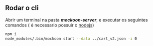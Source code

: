 ## Rodar o cli
Abrir um terminal na pasta ***mockoon-server***, e executar os seguintes comandos ( é necessario possuir o [nodejs](https://nodejs.org/en/download/))
```bash
npm i
node_modules/.bin/mockoon start --data ../cart_v2.json -i 0
```
